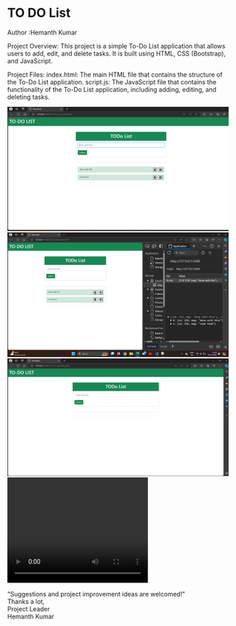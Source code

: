 <h1>TO DO List </h1>
Author :Hemanth Kumar

Project Overview:
This project is a simple To-Do List application that allows users to add, edit, and delete tasks. It is built using HTML, CSS (Bootstrap), and JavaScript.

Project Files:
index.html: The main HTML file that contains the structure of the To-Do List application.
script.js: The JavaScript file that contains the functionality of the To-Do List application, including adding, editing, and deleting tasks.

<img src="todo-images/Screenshot 2024-07-03 121447.png">
<img src="todo-images/Screenshot 2024-07-03 121436.png">
<img src="todo-images/Screenshot 2024-07-03 121032.png">

<video width="320" height="240" controls>
  <source src="todo-images/Document - Personal - Microsoft​ Edge 2024-07-03 12-11-11.mp4" type="video/mp4">
  
</video>

"Suggestions and project improvement ideas are welcomed!"
<br>
Thanks a lot,
<br>
Project Leader
<br>
Hemanth Kumar
